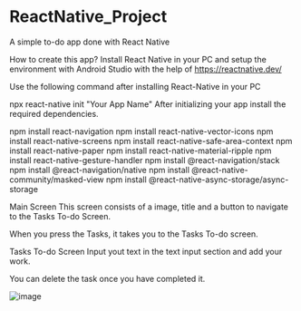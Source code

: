# ReactNative_Project

A simple to-do app done with React Native

How to create this app?
Install React Native in your PC and setup the environment with Android Studio with the help of https://reactnative.dev/

Use the following command after installing React-Native in your PC

npx react-native init "Your App Name"
After initializing your app install the required dependencies.

npm install react-navigation
npm install react-native-vector-icons
npm install react-native-screens
npm install react-native-safe-area-context
npm install react-native-paper
npm install react-native-material-ripple
npm install react-native-gesture-handler
npm install @react-navigation/stack
npm install @react-navigation/native
npm install @react-native-community/masked-view
npm install @react-native-async-storage/async-storage


Main Screen
This screen consists of a image, title and a button to navigate to the Tasks To-do Screen.

When you press the Tasks, it takes you to the Tasks To-do screen.


Tasks To-do Screen
Input yout text in the text input section and add your work.

You can delete the task once you have completed it.

![image](https://user-images.githubusercontent.com/86832758/126046165-9709302d-7eca-4ad3-aafc-13de511a6e93.png)


